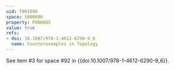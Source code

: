 ```yaml
---
uid: T001098
space: S000090
property: P000005
value: true
refs:
- doi: 10.1007/978-1-4612-6290-9_6
  name: Counterexamples in Topology
---
```


See item #3 for space #92 in {{doi:10.1007/978-1-4612-6290-9_6}}.
